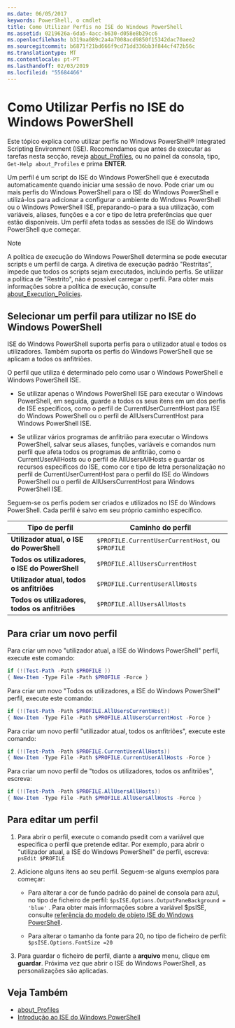 ```yaml
---
ms.date: 06/05/2017
keywords: PowerShell, o cmdlet
title: Como Utilizar Perfis no ISE do Windows PowerShell
ms.assetid: 0219626a-6da5-4acc-b630-d058e8b29cc6
ms.openlocfilehash: b319aa089c2a4a7008acd9850f15342dac70aee2
ms.sourcegitcommit: b6871f21bd666f9cd71dd336bb3f844cf472b56c
ms.translationtype: MT
ms.contentlocale: pt-PT
ms.lasthandoff: 02/03/2019
ms.locfileid: "55684466"
---
```

# <a name="how-to-use-profiles-in-windows-powershell-ise"></a>Como Utilizar Perfis no ISE do Windows PowerShell

Este tópico explica como utilizar perfis no Windows PowerShell® Integrated Scripting Environment (ISE). Recomendamos que antes de executar as tarefas nesta secção, reveja [about_Profiles](/powershell/module/microsoft.powershell.core/about/about_profiles), ou no painel da consola, tipo, `Get-Help about_Profiles` e prima **ENTER**.

Um perfil é um script do ISE do Windows PowerShell que é executada automaticamente quando iniciar uma sessão de novo.  Pode criar um ou mais perfis do Windows PowerShell para o ISE do Windows PowerShell e utilizá-los para adicionar a configurar o ambiente do Windows PowerShell ou o Windows PowerShell ISE, preparando-o para a sua utilização, com variáveis, aliases, funções e a cor e tipo de letra preferências que quer estão disponíveis. Um perfil afeta todas as sessões de ISE do Windows PowerShell que começar.

> [!NOTE]
> A política de execução do Windows PowerShell determina se pode executar scripts e um perfil de carga. A diretiva de execução padrão "Restritas", impede que todos os scripts sejam executados, incluindo perfis. Se utilizar a política de "Restrito", não é possível carregar o perfil. Para obter mais informações sobre a política de execução, consulte [about_Execution_Policies](/powershell/module/microsoft.powershell.core/about/about_execution_policies).

## <a name="selecting-a-profile-to-use-in-the-windows-powershell-ise"></a>Selecionar um perfil para utilizar no ISE do Windows PowerShell

ISE do Windows PowerShell suporta perfis para o utilizador atual e todos os utilizadores. Também suporta os perfis do Windows PowerShell que se aplicam a todos os anfitriões.

O perfil que utiliza é determinado pelo como usar o Windows PowerShell e Windows PowerShell ISE.

- Se utilizar apenas o Windows PowerShell ISE para executar o Windows PowerShell, em seguida, guarde a todos os seus itens em um dos perfis de ISE específicos, como o perfil de CurrentUserCurrentHost para ISE do Windows PowerShell ou o perfil de AllUsersCurrentHost para Windows PowerShell ISE.

- Se utilizar vários programas de anfitrião para executar o Windows PowerShell, salvar seus aliases, funções, variáveis e comandos num perfil que afeta todos os programas de anfitrião, como o CurrentUserAllHosts ou o perfil de AllUsersAllHosts e guardar os recursos específicos do ISE, como cor e tipo de letra personalização no perfil de CurrentUserCurrentHost para o perfil do ISE do Windows PowerShell ou o perfil de AllUsersCurrentHost para Windows PowerShell ISE.

Seguem-se os perfis podem ser criados e utilizados no ISE do Windows PowerShell. Cada perfil é salvo em seu próprio caminho específico.

| Tipo de perfil | Caminho do perfil |
| --- | --- |
| **Utilizador atual, o ISE do PowerShell**| `$PROFILE.CurrentUserCurrentHost`, ou `$PROFILE` |
| **Todos os utilizadores, o ISE do PowerShell**| `$PROFILE.AllUsersCurrentHost` |
| **Utilizador atual, todos os anfitriões**| `$PROFILE.CurrentUserAllHosts` |
| **Todos os utilizadores, todos os anfitriões** | `$PROFILE.AllUsersAllHosts` |

## <a name="to-create-a-new-profile"></a>Para criar um novo perfil

Para criar um novo "utilizador atual, a ISE do Windows PowerShell" perfil, execute este comando:

```powershell
if (!(Test-Path -Path $PROFILE ))
{ New-Item -Type File -Path $PROFILE -Force }
```

Para criar um novo "Todos os utilizadores, a ISE do Windows PowerShell" perfil, execute este comando:

```powershell
if (!(Test-Path -Path $PROFILE.AllUsersCurrentHost))
{ New-Item -Type File -Path $PROFILE.AllUsersCurrentHost -Force }
```

Para criar um novo perfil "utilizador atual, todos os anfitriões", execute este comando:

```powershell
if (!(Test-Path -Path $PROFILE.CurrentUserAllHosts))
{ New-Item -Type File -Path $PROFILE.CurrentUserAllHosts -Force }
```

Para criar um novo perfil de "todos os utilizadores, todos os anfitriões", escreva:

```powershell
if (!(Test-Path -Path $PROFILE.AllUsersAllHosts))
{ New-Item -Type File -Path $PROFILE.AllUsersAllHosts -Force }
```

## <a name="to-edit-a-profile"></a>Para editar um perfil

1. Para abrir o perfil, execute o comando psedit com a variável que especifica o perfil que pretende editar. Por exemplo, para abrir o "utilizador atual, a ISE do Windows PowerShell" de perfil, escreva: `psEdit $PROFILE`

2. Adicione alguns itens ao seu perfil. Seguem-se alguns exemplos para começar:

   - Para alterar a cor de fundo padrão do painel de consola para azul, no tipo de ficheiro de perfil: `$psISE.Options.OutputPaneBackground = 'blue'` . Para obter mais informações sobre a variável $psISE, consulte [referência do modelo de objeto ISE do Windows PowerShell](object-model/The-ISE-Object-Model-Hierarchy.md).

   - Para alterar o tamanho da fonte para 20, no tipo de ficheiro de perfil: `$psISE.Options.FontSize =20`

3. Para guardar o ficheiro de perfil, diante a **arquivo** menu, clique em **guardar**. Próxima vez que abrir o ISE do Windows PowerShell, as personalizações são aplicadas.

## <a name="see-also"></a>Veja Também

- [about_Profiles](/powershell/module/microsoft.powershell.core/about/about_profiles)
- [Introdução ao ISE do Windows PowerShell](Introducing-the-Windows-PowerShell-ISE.md)